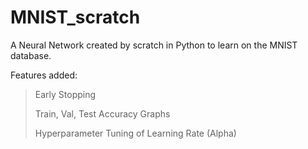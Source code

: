 # MNIST_scratch
A Neural Network created by scratch in Python to learn on the MNIST database.

Features added:
> Early Stopping
>
> Train, Val, Test Accuracy Graphs
> 
> Hyperparameter Tuning of Learning Rate (Alpha)
